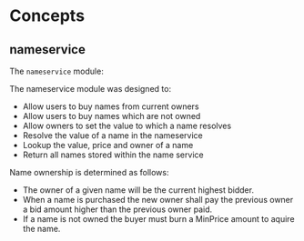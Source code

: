 # Concepts

## nameservice

The `nameservice` module:

The nameservice module was designed to:
 - Allow users to buy names from current owners
 - Allow users to buy names which are not owned
 - Allow owners to set the value to which a name resolves  
 - Resolve the value of a name in the nameservice
 - Lookup the value, price and owner of a name
 - Return all names stored within the name service

Name ownership is determined as follows:
 - The owner of a given name will be the current highest bidder.
 - When a name is purchased the new owner shall pay the previous owner a bid amount higher than the previous owner paid.
 - If a name is not owned the buyer must burn a MinPrice amount to aquire the name. 
 